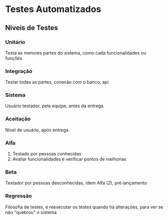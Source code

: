 # Testes Automatizados


## Niveis de Testes

### Unitário

Testa as menores partes do sistema, como cada funcionalidades ou funções

### Integração

Testar todas as partes, conexão com o banco, api

### Sistema

Usuário testador, pela equipe, antes da entrega

### Aceitação

Nivel de usuário, após entrega

### Alfa

1. Testado por pessoas conhecidas
2. Avaliar funcionalidades e verificar pontos de melhorias

### Beta

Testador por pessoas desconhecidas, idem Alfa (2), pré lançamento

### Regressão

Filosofia de testes, é reexecutar os testes quando há alterações, para ver se não "quebrou" o sistema
